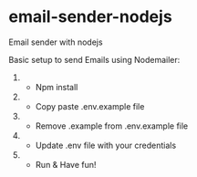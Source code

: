 # email-sender-nodejs
Email sender with nodejs

Basic setup to send Emails using Nodemailer:

1) - Npm install

2) - Copy paste .env.example file

3) - Remove .example from .env.example file

4) - Update .env file with your credentials

5) - Run & Have fun!
